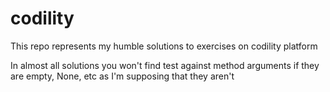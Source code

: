 # codility
This repo represents my humble solutions to exercises on codility platform

In almost all solutions you won't find test against method arguments if they are empty, None, etc as I'm supposing that they aren't
